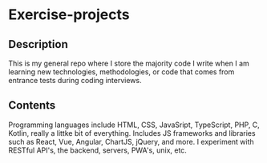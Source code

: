 # Exercise-projects

## Description

This is my general repo where I store the majority code I write when I am learning new technologies, methodologies, or code that comes from entrance tests during coding interviews.

## Contents

Programming languages include HTML, CSS, JavaSript, TypeScript, PHP, C, Kotlin, really a littke bit of everything. Includes JS frameworks and libraries such as React, Vue, Angular, ChartJS, jQuery, and more. I experiment with RESTful API's, the backend, servers, PWA's, unix, etc.
